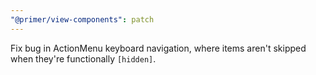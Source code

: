 ```yaml
---
"@primer/view-components": patch
---
```


Fix bug in ActionMenu keyboard navigation, where items aren't skipped when they're functionally `[hidden]`.

<!-- Changed components: Primer::Alpha::ActionMenu -->
